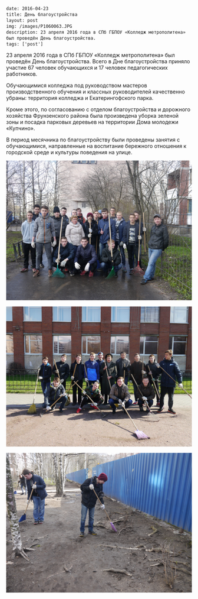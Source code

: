 ```
date: 2016-04-23
title: День благоустройства
layout: post
img: /images/P1060063.JPG
description: 23 апреля 2016 года в СПб ГБПОУ «Колледж метрополитена» был проведён День благоустройства.
tags: ['post']
```

23 апреля 2016 года в СПб ГБПОУ «Колледж метрополитена» был проведён День благоустройства.  Всего в Дне благоустройства  приняло участие 67 человек обучающихся и 17 человек педагогических работников.

Обучающимися колледжа под руководством мастеров производственного обучения и классных руководителей качественно убраны: территория колледжа и Екатерингофского парка.

Кроме этого, по согласованию с отделом благоустройства и дорожного хозяйства Фрунзенского района была произведена уборка зеленой зоны и посадка парковых деревьев на территории Дома молодежи «Купчино».

В период месячника по благоустройству были проведены занятия с обучающимися, направленные на воспитание бережного отношения к городской среде и культуры поведения на улице.  


![](/images/P1060063.JPG)

![](/images/P1060067.JPG)

![](/images/P1060029.JPG)
